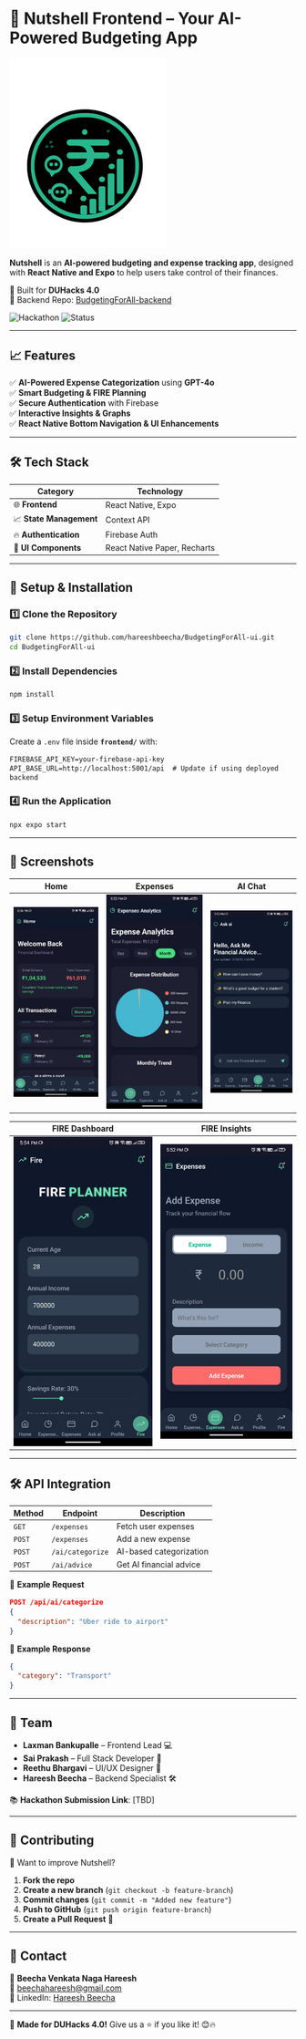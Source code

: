 # 🎨 Nutshell Frontend – Your AI-Powered Budgeting App

![Nutshell Logo](https://github.com/hareeshbeecha/BudgetingForAll-ui-main/blob/main/screenshots/logo.png)

**Nutshell** is an **AI-powered budgeting and expense tracking app**, designed with **React Native and Expo** to help users take control of their finances. 

🚀 Built for **DUHacks 4.0**  
🔗 Backend Repo: [BudgetingForAll-backend](https://github.com/hareeshbeecha/BudgetingForAll-backend)  

![Hackathon](https://img.shields.io/badge/Hackathon-DUHacks%204.0-purple)
![Status](https://img.shields.io/badge/Status-In%20Progress-orange)

---

## **📈 Features**
✅ **AI-Powered Expense Categorization** using **GPT-4o**  
✅ **Smart Budgeting & FIRE Planning**  
✅ **Secure Authentication** with Firebase  
✅ **Interactive Insights & Graphs**  
✅ **React Native Bottom Navigation & UI Enhancements**  

---

## **🛠️ Tech Stack**
| **Category**  | **Technology** |
|--------------|--------------|
| 🌐 **Frontend** | React Native, Expo |
| 📈 **State Management** | Context API |
| 🔥 **Authentication** | Firebase Auth |
| 🎨 **UI Components** | React Native Paper, Recharts |

---

## **🚀 Setup & Installation**
### **1️⃣ Clone the Repository**
```sh
git clone https://github.com/hareeshbeecha/BudgetingForAll-ui.git
cd BudgetingForAll-ui
```

### **2️⃣ Install Dependencies**
```sh
npm install
```

### **3️⃣ Setup Environment Variables**
Create a `.env` file inside **`frontend/`** with:
```
FIREBASE_API_KEY=your-firebase-api-key
API_BASE_URL=http://localhost:5001/api  # Update if using deployed backend
```

### **4️⃣ Run the Application**
```sh
npx expo start
```

---

## **📲 Screenshots**
| Home | Expenses | AI Chat |
|------|---------|--------|
| ![Home](https://github.com/hareeshbeecha/BudgetingForAll-ui-main/blob/main/screenshots/home-screen.jpeg) | ![Expenses](https://github.com/hareeshbeecha/BudgetingForAll-ui-main/blob/main/screenshots/expenses.jpeg) | ![AI Chat](https://github.com/hareeshbeecha/BudgetingForAll-ui-main/blob/main/screenshots/ai-chat.jpeg) |

| FIRE Dashboard | FIRE Insights |
|---------------|--------------|
| ![FIRE Dashboard](https://github.com/hareeshbeecha/BudgetingForAll-ui-main/blob/main/screenshots/Fire-planner.jpeg) | ![Expense Tracker](https://github.com/hareeshbeecha/BudgetingForAll-ui-main/blob/main/screenshots/add-or-remove.jpeg) |

---

## **🛠️ API Integration**
| Method | Endpoint | Description |
|--------|---------|-------------|
| `GET` | `/expenses` | Fetch user expenses |
| `POST` | `/expenses` | Add a new expense |
| `POST` | `/ai/categorize` | AI-based categorization |
| `POST` | `/ai/advice` | Get AI financial advice |

📀 **Example Request**
```json
POST /api/ai/categorize
{
  "description": "Uber ride to airport"
}
```

📀 **Example Response**
```json
{
  "category": "Transport"
}
```

---

## **👥 Team**
- **Laxman Bankupalle** – Frontend Lead 💻  
- **Sai Prakash** – Full Stack Developer 🤖  
- **Reethu Bhargavi** – UI/UX Designer 🎨  
- **Hareesh Beecha** – Backend Specialist 🛠️  

📚 **Hackathon Submission Link**: [TBD]  

---

## **🙏 Contributing**
💪 Want to improve Nutshell?  
1. **Fork the repo**  
2. **Create a new branch** (`git checkout -b feature-branch`)  
3. **Commit changes** (`git commit -m "Added new feature"`)  
4. **Push to GitHub** (`git push origin feature-branch`)  
5. **Create a Pull Request** 🎉  

---

## **📩 Contact**
👤 **Beecha Venkata Naga Hareesh**  
📧 [beechahareesh@gmail.com](mailto:beechahareesh@gmail.com)  
💼 LinkedIn: [Hareesh Beecha](https://www.linkedin.com/in/hareeshbeecha/)  

---

🚀 **Made for DUHacks 4.0!** Give us a ⭐ if you like it! 😊🔥
